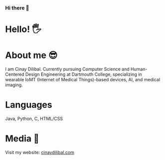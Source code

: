 ### Hi there 👋

<!--
**Cdilibal/Cdilibal** is a ✨ _special_ ✨ repository because its `README.md` (this file) appears on your GitHub profile.

Here are some ideas to get you started:

- 🔭 I’m currently working on ...
- 🌱 I’m currently learning ...
- 👯 I’m looking to collaborate on ...
- 🤔 I’m looking for help with ...
- 💬 Ask me about ...
- 📫 How to reach me: ...
- 😄 Pronouns: ...
- ⚡ Fun fact: ...
-->


# Hello! 🖐️

# About me 😎

I am Cinay Dilibal. Currently pursuing Computer Science and Human-Centered Design Engineering at Dartmouth College, specializing in wearable IoMT (Internet of Medical Things)-based devices, AI, and medical imaging. 

# Languages

Java, Python, C, HTML/CSS

# Media 📱

Visit my website: [cinaydilibal.com](cinaydilibal.com)
